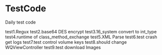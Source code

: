 # TestCode
Daily test code

test1.Regux
test2.base64 DES encrypt
test3.16_system convert to int_type
test4.runtime of class_method_exchange
test5.XML Parse
test6.test crash get logs
test7.test control volume keys
test8.should change WQViewController
test9.test download Images
